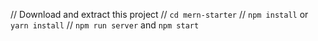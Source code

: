 // Download and extract this project
// `cd mern-starter`
// `npm install` or `yarn install`
// `npm run server` and `npm start`